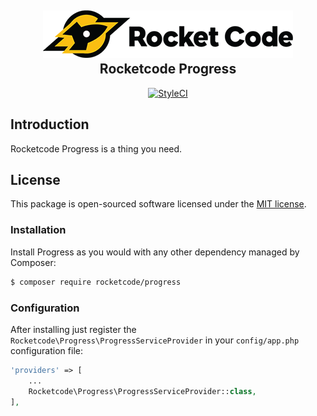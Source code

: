 <h2 align="center">
   <img src="https://raw.githubusercontent.com/RocketCodeHQ/logos/master/rc-logo.png"> Rocketcode Progress
</h2>

<p align="center">
    <a href="https://styleci.io/repos/92856894"><img src="https://styleci.io/repos/92856894/shield?branch=master" alt="StyleCI"></a>
</p>

## Introduction
Rocketcode Progress is a thing you need.

## License
This package is open-sourced software licensed under the [MIT license](http://opensource.org/licenses/MIT).

### Installation
Install Progress as you would with any other dependency managed by Composer:

```bash
$ composer require rocketcode/progress
```

### Configuration
After installing just register the ```Rocketcode\Progress\ProgressServiceProvider``` in your `config/app.php` configuration file:

```php
'providers' => [
    ...
    Rocketcode\Progress\ProgressServiceProvider::class,
],
```